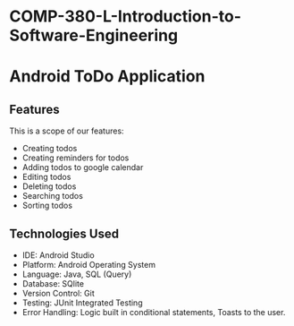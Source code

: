 # COMP-380-L-Introduction-to-Software-Engineering

# Android ToDo Application

## Features
This is a scope of our features:
- Creating todos
- Creating reminders for todos
- Adding todos to google calendar
- Editing todos
- Deleting todos
- Searching todos
- Sorting todos


## Technologies Used
- IDE: Android Studio
- Platform: Android Operating System
- Language: Java, SQL (Query)
- Database: SQlite
- Version Control: Git
- Testing: JUnit Integrated Testing
- Error Handling: Logic built in conditional statements, Toasts to the user.



